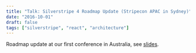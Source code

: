 ```yaml
---
title: "Talk: Silverstripe 4 Roadmap Update (Stripecon APAC in Sydney)"
date: "2016-10-01"
draft: false
tags: ["silverstripe", "react", "architecture"]
---
```


Roadmap update at our first conference in Australia, see [slides](https://slides.com/chillu/deck-3#/4).